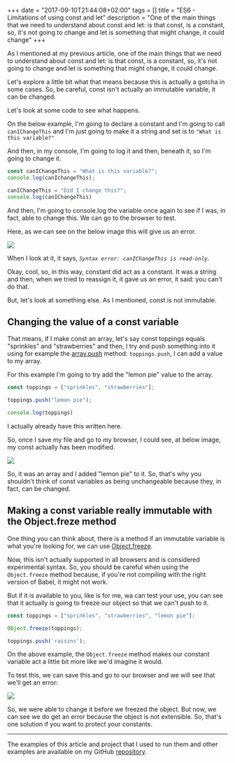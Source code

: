 +++
date = "2017-09-10T21:44:08+02:00"
tags = []
title = "ES6 - Limitations of using const and let"
description = "One of the main things that we need to understand about const and let: 
               is that const, is a constant, so, it's not going to change and let is something that might change, it could change" 
+++

As I mentioned at my previous article, one of the main things that we need to understand about const and let: 
is that const, is a constant, so, it's not going to change and let is something that might change, it could change. 
 
Let's explore a little bit what that means because this is actually a gotcha in some cases. 
So, be careful, const isn't actually an immutable variable, it can be changed.
 
Let's look at some code to see what happens. 

On the below example, I'm going to declare a constant and I'm going to call `canIChangeThis` and I'm just going to make 
it a string and set is to `"What is this variable?"`

And then, in my console, I'm going to log it and then, beneath it, so I'm going to change it.

```javascript
const canIChangeThis = "What is this variable?";
console.log(canIchangeThis);

canIChangeThis = "Did I change this?";
console.log(canIChangeThis)
```
And then, I'm going to console.log the variable once again to see if I was, in fact, able to change this.
We can go to the browser to test. 

Here, as we can see on the below image this will give us an error.
 
![](/images/posts/es6/const-and-let-limitations/const-error.png)

When I look at it, it says, *`Syntax error: canIChangeThis is read-only`*. 

Okay, cool, so, in this way, constant did act as a constant. It was a string and then, when we tried to reassign it, 
it gave us an error, it said: you can't do that. 

But, let's look at something else. As I mentioned, const is not immutable.

## Changing the value of a const variable

That means, if I make const an array, let's say const toppings equals "sprinkles" and "strawberries" and then, I try and 
push something into it using for example the 
[array.push](https://developer.mozilla.org/pt-BR/docs/Web/JavaScript/Reference/Global_Objects/Array/push) method: `toppings.push`, 
I can add a value to my array.
 
For this example I'm going to try add the "lemon pie" value to the array.

```javascript
const toppings = ["sprinkles", "strawberries"];

toppings.push("lemon pie");

console.log(toppings)
```

I actually already have this written here. 

So, once I save my file and go to my browser, I could see, at below image, my const actually has been modified.

![](/images/posts/es6/const-and-let-limitations/const-array-mutable.png)

So, it was an array and I added "lemon pie" to it. So, that's why you shouldn't think of const variables as being 
unchangeable because they, in fact, can be changed. 

## Making a const variable really immutable with the Object.freze method 

One thing you can think about, there is a method if an immutable variable is what you're looking for, 
we can use [Object.freeze](https://developer.mozilla.org/en-US/docs/Web/JavaScript/Reference/Global_Objects/Object/freeze). 

Now, this isn't actually supported in all browsers and is considered experimental syntax. 
So, you should be careful when using the `Object.freeze` method because, if you're not compiling with the right version of Babel, 
it might not work.

But if it is available to you, like is for me, wa can test your use, you can see that it actually is going to freeze 
our object so that we can't push to it. 

```javascript
const toppings = ["sprinkles", "strawberries", "lemon pie"];

Object.freeze(toppings);

toppings.push('raisins');
```

On the above example, the `Object.freeze` method  makes our constant variable act a little bit more like we'd imagine it would.
 
To test this, we can save this and go to our browser and we will see that we'll get an error:

![](/images/posts/es6/const-and-let-limitations/object-freeze-error.png)
 
So, we were able to change it before we freezed the object. But now, we can see we do get an error because 
the object is not extensible. So, that's one solution if you want to protect your constants. 

---

The examples of this article and project that I used to run them and other examples are available on my GitHub 
[repository](https://github.com/coderade/es6-examples).
